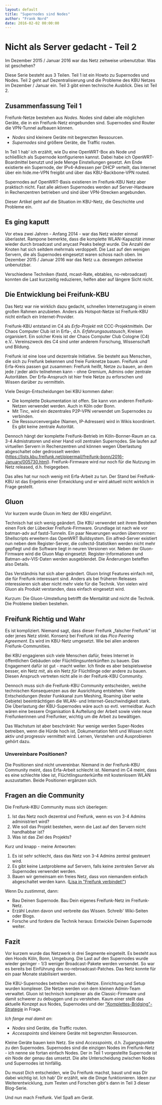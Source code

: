 ```yaml
---
layout: default
title: "Supernodes sind Nodes"
author: "Frank Nord"
date: 2016-02-02 00:00:00
---
```

# Nicht als Server gedacht - Teil 2
Im Dezember 2015 / Januar 2016 war das Netz zeitweise unbenutzbar. Was ist geschehen?

Diese Serie besteht aus 3 Teilen. Teil 1 ist ein Howto zu Supernodes und Nodes. Teil 2 geht auf Dezentralisierung und die Probleme des KBU Netzes im Dezember / Januar ein. Teil 3 gibt einen technische Ausblick. Dies ist Teil 2.

<!--break-->

## Zusammenfassung Teil 1

Freifunk-Netze bestehen aus *Nodes*. Nodes sind dabei alle möglichen Geräte, die in ein Freifunk-Netz eingebunden sind. Supernodes sind Router die VPN-Tunnel aufbauen können.

- *Nodes* sind kleinere Geräte mit begrenzten Ressourcen.
- *Supernodes* sind größere Geräte, die Traffic routen.

In Teil 1 hab' ich erzählt, wie Du eine OpenWRT-Box als Node und schließlich als Supernode konfigurieren kannst. Dabei habe ich OpenWRT-Boardmittel benutzt und jede Menge Einstellungen gesetzt. Am Ende existierte ein Supernode, der IPv4-Adressen per DHCP verteilt, das Internet über ein hide.me-VPN freigibt und über das KBU-Backbone-VPN routed. 

Supernodes auf OpenWRT-Basis existieren im Freifunk-KBU Netz aber praktisch nicht. Fast alle aktiven Supernodes werden auf Server-Hardware in Rechenzentren betrieben und sind über VPN-Strecken angebunden. 

Dieser Artikel geht auf die Situation im KBU-Netz, die Geschichte und Probleme ein.

## Es ging kaputt
Vor etwa zwei Jahren - Anfang 2014 - war das Netz wieder einmal überlastet. Rampone bemerkte, dass die komplette WLAN-Kapazität immer wieder durch broadcast und anycast Peaks belegt wurde. Die Anzahl der Knoten hat sich seitdem mehrmals verdoppelt. Die Last auf den wenigen Servern, die als Supernodes eingesetzt waren schoss nach oben. Im Dezember 2015 / Januar 2016 war das Netz u.a. deswegen zeitweise unbenutzbar.

Verschiedene Techniken (fastd, mcast-Rate, ebtables, no-rebroadcast) konnten die Last kurzzeitig reduzieren, helfen aber auf längere Sicht nicht.

## Die Entwicklung bei Freifunk-KBU
Das Netz war nie wirklich dazu gedacht, schnellen Internetzugang in einem großen Rahmen anzubieten. Anders als Hotspot-Netze ist Freifunk-KBU nicht einfach ein Internet-Provider.

Freifunk-KBU entstand im C4 als *Erfa-Projekt* mit CCC-Projektmitteln. Der Chaos Computer Club ist in Erfa-, d.h. *Erfahrungsaustausch*, Kreisen organisiert. Ein solcher Kreis ist der Chaos Computer Club Cologne (C4) e.V.. Vereinszweck des C4 sind unter anderem Forschung, Wissenschaft und Bildung.  

Freifunk ist eine lose und dezentrale Initiative. Sie besteht aus Menschen, die sich zu Freifunk bekennen und freie Funknetze bauen. Freifunk und Erfa-Kreis passen gut zusammen: Freifunk heißt, Netze zu bauen, an dem jede / jeder aktiv teilnehmen kann - ohne Gremium, Admins oder zentrale Autoritäten. Der Erfa-Anspruch ist hier freie Netze zu erforschen und Wissen darüber zu vermitteln.

Viele Design-Entscheidungen bei KBU kommen daher:

- Die komplette Dokumentation ist offen. Sie kann von anderen Freifunk-Netzen verwendet werden. Auch in Köln oder Bonn.
- Mit Tinc, wird ein dezentrales P2P-VPN verwendet um Supernodes zu verbinden.
- Die Ressourcenvergabe (Namen, IP-Adressen) wird in Wikis koordiniert. Es gibt keine zentrale Autorität.

Dennoch hängt der komplette Freifunk-Betrieb im Köln-Bonner-Raum an ca. 3-4 Admistratoren und einer Hand voll zentralen Supernodes. Sie laufen auf virtuellen Servern in Rechenzentren und können wegen Überlastung abgeschaltet oder gedrosselt werden (https://lists.kbu.freifunk.net/pipermail/freifunk-bonn/2016-January/005730.html). Freifunk-Firmware wird nur noch für die Nutzung im Netz released, d.h. freigegeben.

Das alles hat nur noch wenig mit Erfa-Arbeit zu tun. Der Stand bei Freifunk-KBU ist das Ergebnis einer Entwicklung und er wird aktuell nicht wirklich in Frage gestellt. 

## Gluon 

Vor kurzem wurde Gluon im Netz der KBU eingeführt. 

Technisch hat sich wenig geändert. Die KBU verwendet seit ihrem Bestehen einen Fork der Lübecker Freifunk-Firmware. Grundlage ist nach wie vor batman-adv auf fastd-Tunneln. Ein paar Neuerungen wurden übernommen: Shellscripts erweitern das OpenWRT Buildsystem. Ein alfred-Server existiert nun neben dem Register-Server, die collectd-Statistiken werden nicht mehr gepflegt und die Software liegt in neuren Versionen vor. Neben der Gluon-Firmware wird die Gluon Map eingesetzt. Register-Informationen und Batman-adv-VIS-Daten werden ausgeblendet. Die Änderungen beteffen also Details.

Das Verständnis hat sich aber geändert. Gluon bringt Features einfach mit, die für Freifunk interessant sind. Anders als bei früheren Releases interessieren sich aber nicht mehr viele für die Technik. Von vielen wird Gluon als Produkt verstanden, dass einfach eingesetzt wird. 

Kurzum: Die Gluon-Umstellung betrifft die Mentalität und nicht die Technik. Die Probleme bleiben bestehen.

## Freifunk Richtig und Wahr

Es ist kompliziert. Niemand sagt, dass dieser Freifunk „falscher Freifunk” ist oder jenes Netz stinkt. Konsenz bei Freifunk ist das *Pico Peering Agreement*. Es wird im KBU-Netz umgesetzt. Wie bei allen anderen Freifunk-Communities.

Bei KBU engagieren sich viele Menschen dafür, freies Internet in öffentlichen Gebäuden oder Flüchtlingsunterkünften zu bauen. Das Engagement dafür ist gut - macht weiter. Ich finde es aber beispielsweise besser, ein Netz *mit*,  als ein Netz *für* Flüchtlinge oder andere zu bauen. Diesen Anspruch vertreten nicht alle in der Freifunk-KBU Community.

Dennoch muss sich die Freifunk-KBU Community entscheiden, welche technischen Konsequenzen aus der Ausrichtung entstehen. Viele Entscheidungen (fester Funkkanal zum Meshing, Roaming über weite Gebiete) beeinträchtigen die WLAN- und Internet-Geschwindigkeit stark. Die Überlastung der KBU-Supernodes wäre auch so evtl. vermeidbar.  Auch wären eine bessere Organisation & Aufteilung der Arbeit sowie viele neue Freifunkerinnen und Freifunker, wichtig um die Arbeit zu bewältigen. 

Das Wachstum ist aber beschränkt: Nur wenige werden Super-Nodes betreiben, wenn die Hürde hoch ist, Dokumentation fehlt und Wissen nicht aktiv und progressiv vermittelt wird. Lernen, Verstehen und Ausprobieren gehört dazu.

### Unvereinbare Positionen?

Die Positionen sind nicht unvereinbar. Niemand in der Freifunk-KBU Community meint, dass Erfa-Arbeit schlecht ist. Niemand im C4 meint, dass es eine schlechte Idee ist, Flüchtlingsunterkünfte mit kostenlosem WLAN auszustatten. Beide Positionen ergänzen sich.

## Fragen an die Community

Die Freifunk-KBU Community muss sich überlegen:

1. Ist das Netz noch dezentral und Freifunk, wenn es von 3-4 Admins administriert wird?
2. Wie soll das Projekt bestehen, wenn die Last auf den Servern nicht handhabbar ist?
3. Was ist das Ziel des Projekts?

Kurz und knapp - meine Antworten:

1. Es ist sehr schlecht, dass das Netz von 3-4 Admins zentral gesteuert wird.
2. Es gibt keine Lastprobleme auf Servern, falls keine zentralen Server als Supernodes verwendet werden.
3. Bauen wir gemeinsam ein freies Netz, dass von niemandem einfach abgeschaltet werden kann. (<a href="https://vimeo.com/64814620">Lisa in "Freifunk verbindet!"</a>)

Wenn Du zustimmst, dann:

- Bau Deinen Supernode. Bau Dein eigenes Freifunk-Netz im Freifunk-Netz.
- Erzähl Leuten davon und verbreite das Wissen. Schreib' Wiki-Seiten oder Blogs.
- Forsche und fordere die Technik heraus: Entwickle Deinen Supernode weiter.

## Fazit 

Vor kurzem wurde das Netzwerk in drei Segmente eingeteilt. Es besteht aus den Hoods Köln, Bonn, Umgebung. Die Last auf den Supernodes wurde wieder geringer - 1/3 weniger Broadcast-Pakete werden versendet. So war es bereits bei Einführung des no-rebroadcast-Patches. Das Netz konnte für ein paar Monate stabilisiert werden. 

Die KBU-Supernodes betreiben nun drei Netze. Einrichtung und Setup wurden komplexer. Die Netze werden  von dem kleinen Admin-Team verwaltet. Gluon ist technisch komplexer als die Classic-Firmware und damit schwerer zu debuggen und zu verstehen. Kaum einer stellt das aktuelle Konzept aus Nodes, Supernodes und der <a href="https://kbu.freifunk.net/wiki/index.php?title=Netzwerk-Konfiguration#Komplettes_Bridging">"Komplettes-Bridging"-Strategie</a> in Frage. 

*Ich fange mal damit an*:

- *Nodes* sind Geräte, die Traffic routen.
- *Accesspoints* sind kleinere Geräte mit begrenzten Ressourcen. 

Kleine Geräte bauen kein Netz. Sie sind *Accesspoints*, d.h. Zugangspunkte zu den Supernodes. Supernodes sind die einzigen Nodes im Freifunk-Netz - ich nenne sie fortan einfach Nodes. Der in Teil 1 vorgestellte Supernode ist ein Node der genau das umsetzt.  Die alte Unterscheidung zwischen Nodes und Supernodes ist hinfällig.

Du musst Dich entscheiden, wie Du Freifunk machst, baust und was Dir dabei wichtig ist.  Ich hab' Dir erzählt, wie die Dinge funktionieren.
Ideen zur Weiterentwicklung, zum Testen und Forschen gibt's dann in Teil 3 dieser Blog-Serie.

Und nun mach Freifunk. Viel Spaß am Gerät.